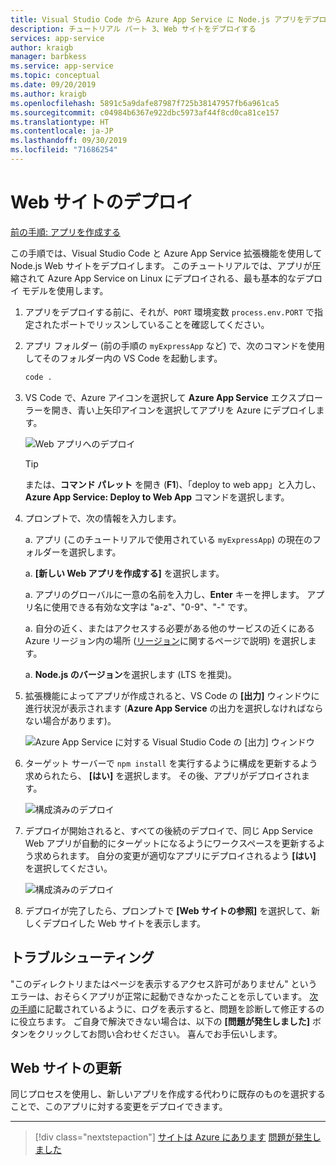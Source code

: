 ```yaml
---
title: Visual Studio Code から Azure App Service に Node.js アプリをデプロイする
description: チュートリアル パート 3、Web サイトをデプロイする
services: app-service
author: kraigb
manager: barbkess
ms.service: app-service
ms.topic: conceptual
ms.date: 09/20/2019
ms.author: kraigb
ms.openlocfilehash: 5891c5a9dafe87987f725b38147957fb6a961ca5
ms.sourcegitcommit: c04984b6367e922dbc5973af44f8cd0ca81ce157
ms.translationtype: HT
ms.contentlocale: ja-JP
ms.lasthandoff: 09/30/2019
ms.locfileid: "71686254"
---
```

# <a name="deploy-the-website"></a>Web サイトのデプロイ

[前の手順: アプリを作成する](tutorial-vscode-azure-app-service-node-02.md)

この手順では、Visual Studio Code と Azure App Service 拡張機能を使用して Node.js Web サイトをデプロイします。 このチュートリアルでは、アプリが圧縮されて Azure App Service on Linux にデプロイされる、最も基本的なデプロイ モデルを使用します。

1. アプリをデプロイする前に、それが、`PORT` 環境変数 `process.env.PORT` で指定されたポートでリッスンしていることを確認してください。

1. アプリ フォルダー (前の手順の `myExpressApp` など) で、次のコマンドを使用してそのフォルダー内の VS Code を起動します。

    ```bash
    code .
    ```

1. VS Code で、Azure アイコンを選択して **Azure App Service** エクスプローラーを開き、青い上矢印アイコンを選択してアプリを Azure にデプロイします。

    ![Web アプリへのデプロイ](media/deploy-azure/deploy.png)

    > [!TIP]
    > または、**コマンド パレット** を開き (**F1**)、「deploy to web app」と入力し、**Azure App Service: Deploy to Web App** コマンドを選択します。

1. プロンプトで、次の情報を入力します。

    a. アプリ (このチュートリアルで使用されている `myExpressApp`) の現在のフォルダーを選択します。

    a. **[新しい Web アプリを作成する]** を選択します。

    a. アプリのグローバルに一意の名前を入力し、**Enter** キーを押します。 アプリ名に使用できる有効な文字は "a-z"、"0-9"、"-" です。

    a. 自分の近く、またはアクセスする必要がある他のサービスの近くにある Azure リージョン内の場所 ([リージョン](https://azure.microsoft.com/regions/)に関するページで説明) を選択します。

    a. **Node.js のバージョン**を選択します (LTS を推奨)。

1. 拡張機能によってアプリが作成されると、VS Code の **[出力]** ウィンドウに進行状況が表示されます (**Azure App Service** の出力を選択しなければならない場合があります)。

    ![Azure App Service に対する Visual Studio Code の [出力] ウィンドウ](media/deploy-azure/output-window.png)

1. ターゲット サーバーで `npm install` を実行するように構成を更新するよう求められたら、 **[はい]** を選択します。 その後、アプリがデプロイされます。

    ![構成済みのデプロイ](media/deploy-azure/server-build.png)

1. デプロイが開始されると、すべての後続のデプロイで、同じ App Service Web アプリが自動的にターゲットになるようにワークスペースを更新するよう求められます。 自分の変更が適切なアプリにデプロイされるよう **[はい]** を選択してください。

    ![構成済みのデプロイ](media/deploy-azure/save-configuration.png)

1. デプロイが完了したら、プロンプトで **[Web サイトの参照]** を選択して、新しくデプロイした Web サイトを表示します。

## <a name="troubleshooting"></a>トラブルシューティング

"このディレクトリまたはページを表示するアクセス許可がありません" というエラーは、おそらくアプリが正常に起動できなかったことを示しています。 [次の手順](tutorial-vscode-azure-app-service-node-04.md)に記載されているように、ログを表示すると、問題を診断して修正するのに役立ちます。 ご自身で解決できない場合は、以下の **[問題が発生しました]** ボタンをクリックしてお問い合わせください。 喜んでお手伝いします。

## <a name="updating-the-website"></a>Web サイトの更新

同じプロセスを使用し、新しいアプリを作成する代わりに既存のものを選択することで、このアプリに対する変更をデプロイできます。

----

> [!div class="nextstepaction"]
> [サイトは Azure にあります](tutorial-vscode-azure-app-service-node-04.md) [問題が発生しました](https://www.research.net/r/PWZWZ52?tutorial=node-deployment-azureappservice&step=deploy-app)
